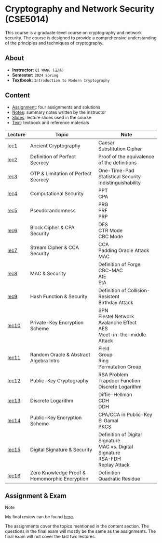 # Cryptography and Network Security (CSE5014)

This course is a graduate-level course on cryptography and network security. The course is designed to provide a comprehensive understanding of the principles and techniques of cryptography.

## About

- **Instructor:** `Qi WANG (王琦)`
- **Semester:** `2024 Spring`
- **Textbook:** `Introduction to Modern Cryptography`

## Content
 - [Assignment](./Assignment): four assignments and solutions
 - [Notes](./Notes): summary notes written by the instructor
 - [Slides](./Slides): lecture slides used in the course
 - [Text](./Text): textbook and reference materials

| Lecture | Topic | Note |
| --- | --- | --- |
| [lec1](./Slides/lec01.pdf) | Ancient Cryptography | Caesar<br>Substitution Cipher |
| [lec2](./Slides/lec02.pdf) | Definition of Perfect Secrecy | Proof of the equivalence of the definitions |
| [lec3](./Slides/lec03.pdf) | OTP & Limitation of Perfect Secrecy | One-Time-Pad<br>Statistical Security<br>Indistinguishability |
| [lec4](./Slides/lec04.pdf) | Computational Security | PPT<br>CPA |
| [lec5](./Slides/lec05.pdf) | Pseudorandomness | PRG<br>PRF<br>PRP |
| [lec6](./Slides/lec06.pdf) | Block Cipher & CPA Security | DES<br>CTR Mode<br>CBC Mode |
| [lec7](./Slides/lec07.pdf) | Stream Cipher & CCA Security | CCA<br>Padding Oracle Attack<br>MAC |
| [lec8](./Slides/lec08.pdf) | MAC & Security | Definition of Forge<br>CBC-MAC<br>AtE<br>EtA |
| [lec9](./Slides/lec09.pdf) | Hash Function & Security | Definition of Collision-Resistent<br>Birthday Attack |
| [lec10](./Slides/lec10.pdf) | Private-Key Encryption Scheme | SPN<br>Fiestel Network<br>Avalanche Effect<br>AES<br>Meet-in-the-middle Attack |
| [lec11](./Slides/lec11.pdf) | Random Oracle & Abstract Algebra Intro | Field<br>Group<br>Ring<br>Permutation Group |
| [lec12](./Slides/lec12.pdf) | Public-Key Cryptography | RSA Problem<br>Trapdoor Function<br>Discrete Logarithm |
| [lec13](./Slides/lec13.pdf) | Discrete Logarithm | Diffie-Hellman<br>CDH<br>DDH |
| [lec14](./Slides/lec14.pdf) | Public-Key Encryption Scheme | CPA/CCA in Public-Key<br>El Gamal<br>PKCS |
| [lec15](./Slides/lec15.pdf) | Digital Signature & Security | Definition of Digital Signature<br>MAC vs. Digital Signature<br>RSA-FDH<br>Replay Attack |
| [lec16](./Slides/lec16.pdf) | Zero Knowledge Proof & Homomorphic Encryption | Definition<br>Quadratic Residue |

## Assignment & Exam
> [!NOTE]
> My final review can be found [here](https://blog.benx.dev/posts/crypto-review/).

The assignments cover the topics mentioned in the content section. The questions in the final exam will mostly be the same as the assignments. The final exam will not cover the last two lectures.
